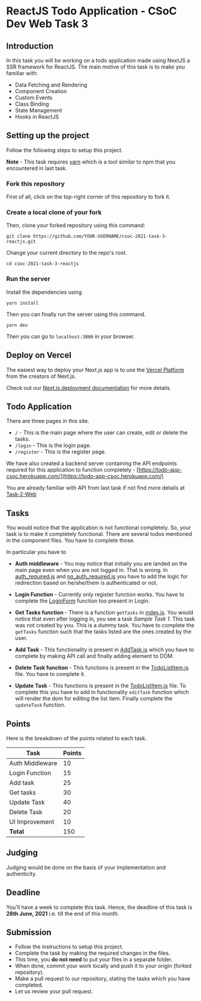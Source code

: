 # ReactJS Todo Application - CSoC Dev Web Task 3

## Introduction

In this task you will be working on a todo application made using NextJS a SSR framework for ReactJS. The main motive of this task is to make you familiar with:

- Data Fetching and Rendering
- Component Creation
- Custom Events
- Class Binding
- State Management
- Hooks in ReactJS

## Setting up the project

Follow the following steps to setup this project.

**Note** - This task requires [yarn](https://yarnpkg.com/) which is a tool similar to npm that you encountered in last task.

### Fork this repository
First of all, click on the top-right corner of this repository to fork it.

### Create a local clone of your fork
Then, clone your forked repository using this command:
```
git clone https://github.com/YOUR-USERNAME/csoc-2021-task-3-reactjs.git
```

Change your current directory to the repo's root.
```
cd csoc-2021-task-3-reactjs
```

### Run the server

Install the dependencies using
```
yarn install
```

Then you can finally run the server using this command.
```
yarn dev
```

Then you can go to `localhost:3000` in your browser.

## Deploy on Vercel

The easiest way to deploy your Next.js app is to use the [Vercel Platform](https://vercel.com/new?utm_medium=default-template&filter=next.js&utm_source=create-next-app&utm_campaign=create-next-app-readme) from the creators of Next.js.

Check out our [Next.js deployment documentation](https://nextjs.org/docs/deployment) for more details.

## Todo Application

There are three pages in this site.

- `/` - This is the main page where the user can create, edit or delete the tasks.
- `/login` - This is the login page.
- `/register` - This is the register page.

We have also created a backend server containing the API endpoints required for this application to function completely  - [https://todo-app-csoc.herokuapp.com/](https://todo-app-csoc.herokuapp.com/)

You are already familiar with API from last task if not find more details at [Task-2-Web](https://github.com/COPS-IITBHU/csoc-2021-task-2-web/blob/main/README.md#api-usage)

## Tasks
You would notice that the application is not functional completely. So, your task is to make it completely functional. There are several todos mentioned in the component files. You have to complete those.

In particular you have to

- **Auth middleware** - You may notice that initially you are landed on the main page even when you are not logged in. That is wrong. In [auth_required.js](./middlewares/auth_required.js) and [no_auth_required.js](./middlewares/no_auth_required.js) you have to add the logic for redirection based on he/she/them is authenticated or not.

- **Login Function** - Currently only register function works. You have to complete the [LoginForm](./components/LoginForm.js) function too present in Login.

- **Get Tasks function** - There is a function `getTasks` in [index.js](./pages/index.js). You would notice that even after logging in, you see a task *Sample Task 1*. This task was not created by you. This is a dummy task. You have to complete the `getTasks` function such that the tasks listed are the ones created by the user.

- **Add Task** - This functionality is present in [AddTask.js](./components/AddTask.js) which you have to complete by making API call and finally adding element to DOM.

- **Delete Task function** - This functions is present in the [TodoListItem.js](./components/TodoListItem.js) file. You have to complete it.

- **Update Task** - This functions is present in the [TodoListItem.js](./components/TodoListItem.js) file. To complete this you have to add in functionality `editTask` function which will render the dom for editing the list item. Finally complete the `updateTask` function.

## Points
Here is the breakdown of the points related to each task.

|**Task**|**Points**  |
|--|--|
| Auth Middleware | 10 |
| Login Function | 15 |
| Add task | 25 |
| Get tasks | 30 |
| Update Task | 40 |
| Delete Task | 20 |
| UI Improvement | 10 |
|**Total**|150|

## Judging
Judging would be done on the basis of your implementation and authenticity.

## Deadline
You'll have a week to complete this task. Hence, the deadline of this task is **28th June, 2021** i.e. till the end of this month.

## Submission
* Follow the instructions to setup this project.
* Complete the task by making the required changes in the files.
* This time, you **do not need** to put your files in a separate folder.
* When done, commit your work locally and push it to your origin (forked repository).
* Make a pull request to our repository, stating the tasks which you have completed.
* Let us review your pull request.
